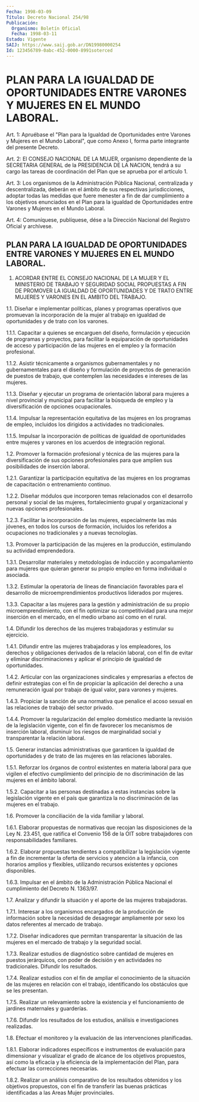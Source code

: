 ```yaml
---
Fecha: 1998-03-09
Título: Decreto Nacional 254/98
Publicación:
  Organismo: Boletín Oficial
  Fecha: 1998-03-11
Estado: Vigente
SAIJ: https://www.saij.gob.ar/DN19980000254
Id: 123456789-0abc-452-0000-8991soterced
---
```

# PLAN PARA LA IGUALDAD DE OPORTUNIDADES ENTRE VARONES Y MUJERES EN EL MUNDO LABORAL.

<a id="1"></a>
Art. 1: Apruébase el "Plan para la Igualdad de Oportunidades entre Varones y Mujeres en el Mundo Laboral", que como Anexo I, forma parte integrante del presente Decreto.

<a id="2"></a>
Art. 2: El CONSEJO NACIONAL DE LA MUJER, organismo dependiente de la SECRETARIA GENERAL de la PRESIDENCIA DE LA NACION, tendrá a su cargo las tareas de coordinación del Plan que se aprueba por el artículo 1.

<a id="3"></a>
Art. 3: Los organismos de la Administración Pública Nacional, centralizada y descentralizada, deberán en el ámbito de sus respectivas jurisdicciones, adoptar todas las medidas que fuere menester a fin de dar cumplimiento a los objetivos enunciados en el Plan para la igualdad de Oportunidades entre Varones y Mujeres en el Mundo Laboral.

<a id="4"></a>
Art. 4: Comuníquese, publíquese, dése a la Dirección Nacional del Registro Oficial y archívese.

## PLAN PARA LA IGUALDAD DE OPORTUNIDADES ENTRE VARONES Y MUJERES EN EL MUNDO LABORAL.

<a id="1"></a>
1. ACORDAR ENTRE EL CONSEJO NACIONAL DE LA MUJER Y EL MINISTERIO DE TRABAJO Y SEGURIDAD SOCIAL PROPUESTAS A FIN DE PROMOVER LA IGUALDAD DE OPORTUNIDADES Y DE TRATO ENTRE MUJERES Y VARONES EN EL AMBITO DEL TRABAJO.

1.1. Diseñar e implementar políticas, planes y programas operativos que promuevan la incorporación de la mujer al trabajo en igualdad de oportunidades y de trato con los varones.

1.1.1. Capacitar a quienes se encarguen del diseño, formulación y ejecución de programas y proyectos, para facilitar la equiparación de oportunidades de acceso y participación de las mujeres en el empleo y la formación profesional.

1.1.2. Asistir técnicamente a organismos gubernamentales y no gubernamentales para el diseño y formulación de proyectos de generación de puestos de trabajo, que contemplen las necesidades e intereses de las mujeres.

1.1.3. Diseñar y ejecutar un programa de orientación laboral para mujeres a nivel provincial y municipal para facilitar la búsqueda de empleo y la diversificación de opciones ocupacionales.

1.1.4. Impulsar la representación equitativa de las mujeres en los programas de empleo, incluidos los dirigidos a actividades no tradicionales.

1.1.5. Impulsar la incorporación de políticas de igualdad de oportunidades entre mujeres y varones en los acuerdos de integración regional.

1.2. Promover la formación profesional y técnica de las mujeres para la diversificación de sus opciones profesionales para que amplíen sus posibilidades de inserción laboral.

1.2.1. Garantizar la participación equitativa de las mujeres en los programas de capacitación o entrenamiento continuo.

1.2.2. Diseñar módulos que incorporen temas relacionados con el desarrollo personal y social de las mujeres, fortalecimiento grupal y organizacional y nuevas opciones profesionales.

1.2.3. Facilitar la incorporación de las mujeres, especialmente las más jóvenes, en todos los cursos de formación, incluidos los referidos a ocupaciones no tradicionales y a nuevas tecnologías.

1.3. Promover la participación de las mujeres en la producción, estimulando su actividad emprendedora.

1.3.1. Desarrollar materiales y metodologías de inducción y acompañamiento para mujeres que quieran generar su propio empleo en forma individual o asociada.

1.3.2. Estimular la operatoria de líneas de financiación favorables para el desarrollo de microemprendimientos productivos liderados por mujeres.

1.3.3. Capacitar a las mujeres para la gestión y administración de su propio microemprendimiento, con el fin optimizar su competitividad para una mejor inserción en el mercado, en el medio urbano así como en el rural.

1.4. Difundir los derechos de las mujeres trabajadoras y estimular su ejercicio.

1.4.1. Difundir entre las mujeres trabajadoras y los empleadores, los derechos y obligaciones derivados de la relación laboral, con el fin de evitar y eliminar discriminaciones y aplicar el principio de igualdad de oportunidades.

1.4.2. Articular con las organizaciones sindicales y empresarias a efectos de definir estrategias con el fin de propiciar la aplicación del derecho a una remuneración igual por trabajo de igual valor, para varones y mujeres.

1.4.3. Propiciar la sanción de una normativa que penalice el acoso sexual en las relaciones de trabajo del sector privado.

1.4.4. Promover la regularización del empleo doméstico mediante la revisión de la legislación vigente, con el fin de favorecer los mecanismos de inserción laboral, disminuir los riesgos de marginalidad social y transparentar la relación laboral.

1.5. Generar instancias administrativas que garanticen la igualdad de oportunidades y de trato de las mujeres en las relaciones laborales.

1.5.1. Reforzar los órganos de control existentes en materia laboral para que vigilen el efectivo cumplimiento del principio de no discriminación de las mujeres en el ámbito laboral.

1.5.2. Capacitar a las personas destinadas a estas instancias sobre la legislación vigente en el país que garantiza la no discriminación de las mujeres en el trabajo.

1.6. Promover la conciliación de la vida familiar y laboral.

1.6.1. Elaborar propuestas de normativas que recojan las disposiciones de la Ley N. 23.451, que ratifica el Convenio 156 de la OIT sobre trabajadores con responsabilidades familiares.

1.6.2. Elaborar propuestas tendientes a compatibilizar la legislación vigente a fin de incrementar la oferta de servicios y atención a la infancia, con horarios amplios y flexibles, utilizando recursos existentes y opciones disponibles.

1.6.3. Impulsar en el ámbito de la Administración Pública Nacional el cumplimiento del Decreto N. 1363/97.

1.7.  Analizar y difundir la situación y el aporte de las mujeres trabajadoras.

1.7.1. Interesar a los organismos encargados de la producción de información sobre la necesidad de desagregar ampliamente por sexo los datos referentes al mercado de trabajo.

1.7.2.  Diseñar indicadores que permitan transparentar la situación de las mujeres en el mercado de trabajo y la seguridad social.

1.7.3. Realizar estudios de diagnóstico sobre cantidad de mujeres en puestos jerárquicos, con poder de decisión y en actividades no tradicionales. Difundir los resultados.

1.7.4. Realizar estudios con el fin de ampliar el conocimiento de la situación de las mujeres en relación con el trabajo, identificando los obstáculos que se les presentan.

1.7.5. Realizar un relevamiento sobre la existencia y el funcionamiento de jardines maternales y guarderías.

1.7.6. Difundir los resultados de los estudios, análisis e investigaciones realizadas.

1.8. Efectuar el monitoreo y la evaluación de las intervenciones planificadas.

1.8.1. Elaborar indicadores específicos e instrumentos de evaluación para dimensionar y visualizar el grado de alcance de los objetivos propuestos, así como la eficacia y la eficiencia de la implementación del Plan, para efectuar las correcciones necesarias.

1.8.2. Realizar un análisis comparativo de los resultados obtenidos y los objetivos propuestos, con el fin de transferir las buenas prácticas identificadas a las Areas Mujer provinciales.